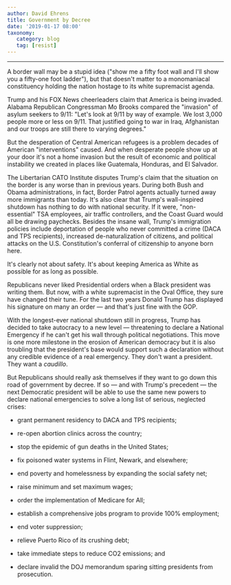 ```yaml
---
author: David Ehrens
title: Government by Decree
date: '2019-01-17 08:00'
taxonomy:
   category: blog
   tag: [resist]
---
```

---
A border wall may be a stupid idea ("show me a fifty foot wall and I'll show you a fifty-one foot ladder"), but that doesn't matter to a monomaniacal constituency holding the nation hostage to its white supremacist agenda.

Trump and his FOX News cheerleaders claim that America is being invaded. Alabama Republican Congressman Mo Brooks compared the "invasion" of asylum seekers to 9/11: "Let's look at 9/11 by way of example. We lost 3,000 people more or less on 9/11. That justified going to war in Iraq, Afghanistan and our troops are still there to varying degrees."

But the desperation of Central American refugees is a problem decades of American "interventions" caused. And when desperate people show up at your door it's not a home invasion but the result of economic and political instability we created in places like Guatemala, Honduras, and El Salvador.

The Libertarian CATO Institute disputes Trump's claim that the situation on the border is any worse than in previous years. During both Bush and Obama administrations, in fact, Border Patrol agents actually turned away more immigrants than today. It's also clear that Trump's wall-inspired shutdown has nothing to do with national security. If it were, "non-essential" TSA employees, air traffic controllers, and the Coast Guard would all be drawing paychecks. Besides the insane wall, Trump's immigration policies include deportation of people who never committed a crime (DACA and TPS recipients), increased de-naturalization of citizens, and political attacks on the U.S. Constitution's conferral of citizenship to anyone born here.

It's clearly not about safety. It's about keeping America as White as possible for as long as possible.

Republicans never liked Presidential orders when a Black president was writing them. But now, with a white supremacist in the Oval Office, they sure have changed their tune. For the last two years Donald Trump has displayed his signature on many an order — and that's just fine with the GOP.

With the longest-ever national shutdown still in progress, Trump has decided to take autocracy to a new level — threatening to declare a National Emergency if he can't get his wall through political negotiations. This move is one more milestone in the erosion of American democracy but it is also troubling that the president's base would support such a declaration without any credible evidence of a real emergency. They don't want a president. They want a *caudillo*.

But Republicans should really ask themselves if they want to go down this road of government by decree. If so — and with Trump's precedent — the next Democratic president will be able to use the same new powers to declare national emergencies to solve a long list of serious, neglected crises:

-   grant permanent residency to DACA and TPS recipients;

-   re-open abortion clinics across the country;

-   stop the epidemic of gun deaths in the United States;

-   fix poisoned water systems in Flint, Newark, and elsewhere;

-   end poverty and homelessness by expanding the social safety net;

-   raise minimum and set maximum wages;

-   order the implementation of Medicare for All;

-   establish a comprehensive jobs program to provide 100% employment;

-   end voter suppression;

-   relieve Puerto Rico of its crushing debt;

-   take immediate steps to reduce CO2 emissions; and

-   declare invalid the DOJ memorandum sparing sitting presidents from prosecution.
